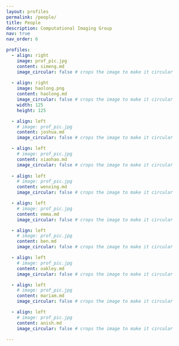 ```yaml
---
layout: profiles
permalink: /people/
title: People
description: Computational Imaging Group
nav: true
nav_order: 6

profiles:
  - align: right
    image: prof_pic.jpg
    content: simeng.md
    image_circular: false # crops the image to make it circular
    
  - align: right
    image: haolong.png
    content: haolong.md
    image_circular: false # crops the image to make it circular
    width: 125
    height: 125

  - align: left
    # image: prof_pic.jpg
    content: joshua.md
    image_circular: false # crops the image to make it circular

  - align: left
    # image: prof_pic.jpg
    content: xiaohao.md
    image_circular: false # crops the image to make it circular
    
  - align: left
    # image: prof_pic.jpg
    content: wenxing.md
    image_circular: false # crops the image to make it circular

  - align: left
    # image: prof_pic.jpg
    content: emma.md
    image_circular: false # crops the image to make it circular

  - align: left
    # image: prof_pic.jpg
    content: ben.md
    image_circular: false # crops the image to make it circular

  - align: left
    # image: prof_pic.jpg
    content: oakley.md
    image_circular: false # crops the image to make it circular

  - align: left
    # image: prof_pic.jpg
    content: mariam.md
    image_circular: false # crops the image to make it circular

  - align: left
    # image: prof_pic.jpg
    content: anish.md
    image_circular: false # crops the image to make it circular
    
---
```



